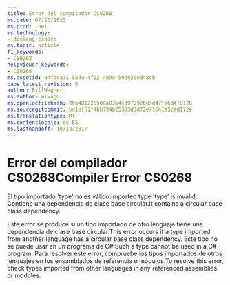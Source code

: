 ```yaml
---
title: Error del compilador CS0268
ms.date: 07/20/2015
ms.prod: .net
ms.technology:
- devlang-csharp
ms.topic: article
f1_keywords:
- CS0268
helpviewer_keywords:
- CS0268
ms.assetid: a4faca71-8b4a-4f22-a89e-59d92ced48cb
caps.latest.revision: 6
author: BillWagner
ms.author: wiwagn
ms.openlocfilehash: 06b401225506a8364cd972926d3d47fa6d4f0128
ms.sourcegitcommit: bd1ef61f4bb794b25383d3d72e71041a5ced172e
ms.translationtype: MT
ms.contentlocale: es-ES
ms.lasthandoff: 10/18/2017
---
```

# <a name="compiler-error-cs0268"></a><span data-ttu-id="af726-102">Error del compilador CS0268</span><span class="sxs-lookup"><span data-stu-id="af726-102">Compiler Error CS0268</span></span>
<span data-ttu-id="af726-103">El tipo importado 'type' no es válido.</span><span class="sxs-lookup"><span data-stu-id="af726-103">Imported type 'type' is invalid.</span></span> <span data-ttu-id="af726-104">Contiene una dependencia de clase base circular.</span><span class="sxs-lookup"><span data-stu-id="af726-104">It contains a circular base class dependency.</span></span>  
  
 <span data-ttu-id="af726-105">Este error se produce si un tipo importado de otro lenguaje tiene una dependencia de clase base circular.</span><span class="sxs-lookup"><span data-stu-id="af726-105">This error occurs if a type imported from another language has a circular base class dependency.</span></span> <span data-ttu-id="af726-106">Este tipo no se puede usar en un programa de C#.</span><span class="sxs-lookup"><span data-stu-id="af726-106">Such a type cannot be used in a C# program.</span></span> <span data-ttu-id="af726-107">Para resolver este error, compruebe los tipos importados de otros lenguajes en los ensamblados de referencia o módulos.</span><span class="sxs-lookup"><span data-stu-id="af726-107">To resolve this error, check types imported from other languages in any referenced assemblies or modules.</span></span>
